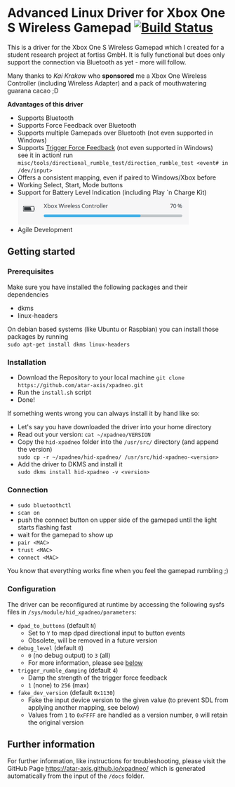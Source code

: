 # Advanced Linux Driver for Xbox One S Wireless Gamepad [![Build Status](https://travis-ci.org/atar-axis/xpadneo.svg?branch=master)](https://travis-ci.org/atar-axis/xpadneo)
This is a driver for the Xbox One S Wireless Gamepad which I created for a student research project at fortiss GmbH.
It is fully functional but does only support the connection via Bluetooth as yet - more will follow.

Many thanks to *Kai Krakow* who **sponsored** me a Xbox One Wireless Controller (including Wireless Adapter) and a pack of mouthwatering guarana cacao ;D

**Advantages of this driver**
* Supports Bluetooth <i class="fab fa-bluetooth"></i>
* Supports Force Feedback over Bluetooth
* Supports multiple Gamepads over Bluetooth (not even supported in Windows)
* Supports [Trigger Force Feedback](https://www.youtube.com/watch?v=G4PHupKm2OQ) (not even supported in Windows)  
  see it in action! run `misc/tools/directional_rumble_test/direction_rumble_test <event# in /dev/input>`
* Offers a consistent mapping, even if paired to Windows/Xbox before
* Working Select, Start, Mode buttons
* Support for Battery Level Indication (including Play `n Charge Kit)  
  ![Battery Level Indication](./img/battery_support.png)
* Agile Development

## Getting started
### Prerequisites
Make sure you have installed the following packages and their dependencies
* dkms
* linux-headers

On debian based systems (like Ubuntu or Raspbian) you can install those packages by running  
`sudo apt-get install dkms linux-headers`

### Installation
* Download the Repository to your local machine 
  `git clone https://github.com/atar-axis/xpadneo.git`
* Run the `install.sh` script
* Done!

If something wents wrong you can always install it by hand like so:
* Let's say you have downloaded the driver into your home directory
* Read out your version: `cat ~/xpadneo/VERSION`
* Copy the `hid-xpadneo` folder into the `/usr/src/` directory (and append the version)  
  `sudo cp -r ~/xpadneo/hid-xpadneo/ /usr/src/hid-xpadneo-<version>`
* Add the driver to DKMS and install it  
  `sudo dkms install hid-xpadneo -v <version>`

### Connection
* `sudo bluetoothctl`
* `scan on`
* push the connect button on upper side of the gamepad until the light starts flashing fast
* wait for the gamepad to show up 
* `pair <MAC>`
* `trust <MAC>`
* `connect <MAC>`

You know that everything works fine when you feel the gamepad rumbling ;)


### Configuration
The driver can be reconfigured at runtime by accessing the following sysfs
files in `/sys/module/hid_xpadneo/parameters`:

* `dpad_to_buttons` (default `N`)
  * Set to `Y` to map dpad directional input to button events
  * Obsolete, will be removed in a future version
* `debug_level` (default `0`)
  * `0` (no debug output) to `3` (all)
  * For more information, please see [below](https://github.com/atar-axis/xpadneo#troubleshooting)
* `trigger_rumble_damping` (default `4`)
  * Damp the strength of the trigger force feedback
  * `1` (none) to `256` (max)
* `fake_dev_version` (default `0x1130`)
  * Fake the input device version to the given value (to prevent SDL from applying another mapping, see below)
  * Values from `1` to `0xFFFF` are handled as a version number, `0` will retain the original version


## Further information

For further information, like instructions for troubleshooting, please visit the GitHub Page https://atar-axis.github.io/xpadneo/ which is generated automatically from the input of the `/docs` folder.
